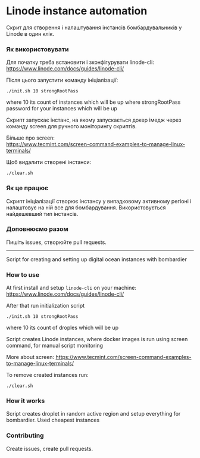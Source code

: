  # Linode instance automation

Скрит для створення і налаштування інстансів бомбардувальників у Linode в один клік.

### Як використовувати

Для початку треба встановити і зконфігурувати linode-cli:  
https://www.linode.com/docs/guides/linode-cli/

Після цього запустити команду ініціалізації:

```shell
./init.sh 10 strongRootPass
```
where 10 its count of instances which will be up
where strongRootPass password for your instances which will be up

Скрипт запускає інстанс, на якому запускається докер імедж через команду screen для ручного моніторингу скриптів.

Більше про screen:  
https://www.tecmint.com/screen-command-examples-to-manage-linux-terminals/

Щоб видалити створені інстанси:

```shell
./clear.sh
```

### Як це працює

Скрипт ініціалізації створює інстансу у випадковому активному регіоні і налаштовує на ній все для бомбардування. Використовується найдешевший тип інстансів.

### Доповнюємо разом

Пишіть issues, створюйте pull requests.  

***************************************************************************************

Script for creating and setting up digital ocean instances with bombardier

### How to use

At first install and setup `linode-cli` on your machine:
https://www.linode.com/docs/guides/linode-cli/


After that run initialization script 

```shell
./init.sh 10 strongRootPass
```
where 10 its count of droples which will be up

Script creates Linode instances, where docker images is run using screen command, for manual script monitoring

More about screen:
https://www.tecmint.com/screen-command-examples-to-manage-linux-terminals/

To remove created instances run:

```shell
./clear.sh
```

### How it works 

Script creates droplet in random active region and setup everything for bombardier.
Used cheapest instances

### Contributing

Create issues, create pull requests.

